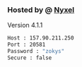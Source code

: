 
### Hosted by @ [Nyxel](https://notflix.nyxel.site)
Version 4.1.1
```bash
Host : 157.90.211.250
Port : 20581
Password : "zokys"
Secure : false
```

